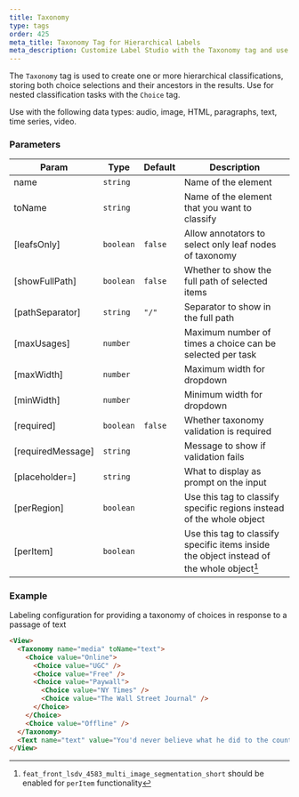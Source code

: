 ```yaml
---
title: Taxonomy
type: tags
order: 425
meta_title: Taxonomy Tag for Hierarchical Labels
meta_description: Customize Label Studio with the Taxonomy tag and use hierarchical labels for machine learning and data science projects.
---
```


The `Taxonomy` tag is used to create one or more hierarchical classifications, storing both choice selections and their ancestors in the results. Use for nested classification tasks with the `Choice` tag.

Use with the following data types: audio, image, HTML, paragraphs, text, time series, video.

[^1]: `feat_front_lsdv_4583_multi_image_segmentation_short` should be enabled for `perItem` functionality

### Parameters

| Param | Type | Default | Description |
| --- | --- | --- | --- |
| name | <code>string</code> |  | Name of the element |
| toName | <code>string</code> |  | Name of the element that you want to classify |
| [leafsOnly] | <code>boolean</code> | <code>false</code> | Allow annotators to select only leaf nodes of taxonomy |
| [showFullPath] | <code>boolean</code> | <code>false</code> | Whether to show the full path of selected items |
| [pathSeparator] | <code>string</code> | <code>&quot;/&quot;</code> | Separator to show in the full path |
| [maxUsages] | <code>number</code> |  | Maximum number of times a choice can be selected per task |
| [maxWidth] | <code>number</code> |  | Maximum width for dropdown |
| [minWidth] | <code>number</code> |  | Minimum width for dropdown |
| [required] | <code>boolean</code> | <code>false</code> | Whether taxonomy validation is required |
| [requiredMessage] | <code>string</code> |  | Message to show if validation fails |
| [placeholder=] | <code>string</code> |  | What to display as prompt on the input |
| [perRegion] | <code>boolean</code> |  | Use this tag to classify specific regions instead of the whole object |
| [perItem] | <code>boolean</code> |  | Use this tag to classify specific items inside the object instead of the whole object[^1] |

### Example

Labeling configuration for providing a taxonomy of choices in response to a passage of text

```html
<View>
  <Taxonomy name="media" toName="text">
    <Choice value="Online">
      <Choice value="UGC" />
      <Choice value="Free" />
      <Choice value="Paywall">
        <Choice value="NY Times" />
        <Choice value="The Wall Street Journal" />
      </Choice>
    </Choice>
    <Choice value="Offline" />
  </Taxonomy>
  <Text name="text" value="You'd never believe what he did to the country" />
</View>
```
